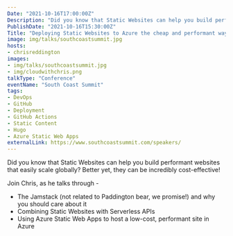 ```yaml
---
Date: "2021-10-16T17:00:00Z"
Description: "Did you know that Static Websites can help you build performant websites that easily scale globally? Better yet, they can be incredibly cost-effective!"
PublishDate: "2021-10-16T15:30:00Z"
Title: "Deploying Static Websites to Azure the cheap and performant way"
image: img/talks/southcoastsummit.jpg
hosts:
- chrisreddington
images:
- img/talks/southcoastsummit.jpg
- img/cloudwithchris.png
talkType: "Conference"
eventName: "South Coast Summit"
tags:
- DevOps
- GitHub
- Deployment
- GitHub Actions
- Static Content
- Hugo
- Azure Static Web Apps
externalLink: https://www.southcoastsummit.com/speakers/
---
```

Did you know that Static Websites can help you build performant websites that easily scale globally? Better yet, they can be incredibly cost-effective!

Join Chris, as he talks through -
* The Jamstack (not related to Paddington bear, we promise!) and why you should care about it
* Combining Static Websites with Serverless APIs
* Using Azure Static Web Apps to host a low-cost, performant site in Azure